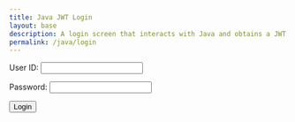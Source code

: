 ```yaml
---
title: Java JWT Login
layout: base
description: A login screen that interacts with Java and obtains a JWT  
permalink: /java/login
---
```


<!-- Login Form -->
<form action="javascript:login_user()">
    <p><label>
        User ID:
        <input type="text" name="uid" id="uid" required>
    </label></p>
    <p><label>
        Password:
        <input type="password" name="password" id="password" required>
    </label></p>
    <p>
        <button>Login</button>
    </p>
    <p id="error-message" style="color: red;"></p>
</form>

<script>
    // URI identifies the resource
    let URI = '';
    if (location.hostname === "localhost") {  // location.hostname is built-in JavaScript property
        URI = "http://localhost:8085";
    } else if (location.hostname === "127.0.0.1") {
            URI = "http://127.0.0.1:8085";
    } else {
            URI = "https://spring.nighthawkcodingsociety.com";
    }
    // URL identifies the web address login
    const URL = URI + '/authenticate';
    // The redirect constant identifies the web page to open on login success
    const redirect_prefix = "{{ site.baseurl }}"; // Use a Liquid tag to get the baseurl
    const redirect = redirect_prefix + '/java/database'; 


    function login_user(){
        // Set body to include login data
        const body = {
            email: document.getElementById("uid").value,
            password: document.getElementById("password").value,
        };

        // Set Headers to support cross-origin
        const options = {
            method: 'POST',
            mode: 'cors', // no-cors, *cors, same-origin
            cache: 'no-cache', // *default, no-cache, reload, force-cache, only-if-cached
            credentials: 'include', // include, *same-origin, omit
            body: JSON.stringify(body),
            headers: {
                "content-type": "application/json",
            },
        };

        document.getElementById("error-message").textContent = "";

        // Fetch JWT
        fetch(URL, options)
        .then(response => {
            // trap error response from Web API
            if (!response.ok) {
                const errorMsg = 'Login error: ' + response.status;
                console.log(errorMsg);
                document.getElementById("error-message").textContent = errorMsg;
                return;
            }
            // Success!!!
            // Redirect to Database location
            window.location.href = redirect;
        })
        .catch(error => {
            // Handle network errors
            console.log('Possible CORS or service down error: ' + error);
            document.getElementById("error-message").textContent = 'Possible CORS or service down error: ' + error;
        });
    }


</script>
